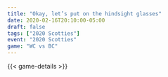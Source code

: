 ```yaml
---
title: "Okay, let’s put on the hindsight glasses"
date: 2020-02-16T20:10:00-05:00
draft: false
tags: ["2020 Scotties"]
event: "2020 Scotties"
game: "WC vs BC"
---
```

{{< game-details >}}
<!--more--> 